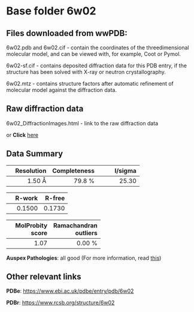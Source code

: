 # Base folder 6w02

## Files downloaded from wwPDB:

6w02.pdb and 6w02.cif - contain the coordinates of the threedimensional molecular model, and can be viewed with, for example, Coot or Pymol.

6w02-sf.cif - contains deposited diffraction data for this PDB entry, if the structure has been solved with X-ray or neutron crystallography.

6w02.mtz - contains structure factors after automatic refinement of molecular model against the diffraction data.

## Raw diffraction data

6w02_DiffractionImages.html - link to the raw diffraction data 

or **Click** [here](https://doi.org/10.18430/m36w02) 

## Data Summary
|   | Resolution | Completeness| I/sigma |
|---|-------------:|----------------:|--------------:|
|   |1.50 Å|79.8  %|<img width=50/>25.30|

|   | **R-work**| **R-free**   
|---|-------------:|----------------:|           
||  0.1500|  0.1730|

|   |**MolProbity<br>score**| **Ramachandran<br>outliers** 
|---|-------------:|----------------:|
||  1.07|  0.00 %|

**Auspex Pathologies**: all good (For more information, read [this](https://github.com/thorn-lab/coronavirus_structural_task_force/blob/master/pdb/nsp3/SARS-CoV-2/6w02/validation/auspex/6w02_auspex_comments.txt))

 



## Other relevant links 
**PDBe**:  https://www.ebi.ac.uk/pdbe/entry/pdb/6w02
 
**PDBr**: https://www.rcsb.org/structure/6w02 

